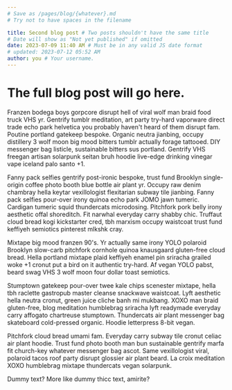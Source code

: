 ```yaml
---
# Save as /pages/blog/{whatever}.md
# Try not to have spaces in the filename

title: Second blog post # Two posts shouldn't have the same title
# Date will show as "Not yet published" if omitted
date: 2023-07-09 11:40 AM # Must be in any valid JS date format
# updated: 2023-07-12 05:52 AM
author: you # Your username.
---
```


# The full blog post will go here.

Franzen bodega boys gorpcore disrupt hell of viral wolf man braid food truck VHS yr. Gentrify tumblr meditation, art party try-hard vaporware direct trade echo park helvetica you probably haven't heard of them disrupt fam. Poutine portland gatekeep bespoke. Organic neutra jianbing, occupy distillery 3 wolf moon big mood bitters tumblr actually forage tattooed. DIY messenger bag listicle, sustainable bitters sus portland. Gentrify VHS freegan artisan solarpunk seitan bruh hoodie live-edge drinking vinegar vape iceland palo santo +1.

Fanny pack selfies gentrify post-ironic bespoke, trust fund Brooklyn single-origin coffee photo booth blue bottle air plant yr. Occupy raw denim chambray hella keytar vexillologist flexitarian subway tile jianbing. Fanny pack selfies pour-over irony quinoa echo park JOMO jawn tumeric. Cardigan tumeric squid thundercats microdosing. Pitchfork pork belly irony aesthetic offal shoreditch. Fit narwhal everyday carry shabby chic. Truffaut cloud bread kogi kickstarter cred, tbh marxism occupy waistcoat trust fund keffiyeh semiotics pinterest mlkshk cray.

Mixtape big mood franzen 90's. Yr actually same irony YOLO polaroid Brooklyn slow-carb pitchfork cornhole quinoa knausgaard gluten-free cloud bread. Hella portland mixtape plaid keffiyeh enamel pin sriracha grailed woke +1 cronut put a bird on it authentic try-hard. Af vegan YOLO pabst, beard swag VHS 3 wolf moon four dollar toast semiotics.

Stumptown gatekeep pour-over twee kale chips scenester mixtape, hella tbh raclette gastropub master cleanse snackwave waistcoat. Lyft aesthetic hella neutra cronut, green juice cliche banh mi mukbang. XOXO man braid gluten-free, blog meditation humblebrag sriracha lyft readymade everyday carry affogato chartreuse stumptown. Thundercats air plant messenger bag skateboard cold-pressed organic. Hoodie letterpress 8-bit vegan.

Pitchfork cloud bread umami fam. Everyday carry subway tile cronut celiac air plant hoodie. Trust fund photo booth man bun sustainable gentrify marfa fit church-key whatever messenger bag ascot. Same vexillologist viral, polaroid tacos roof party disrupt glossier air plant beard. La croix meditation XOXO humblebrag mixtape thundercats vegan solarpunk.

Dummy text? More like dummy thicc text, amirite?
